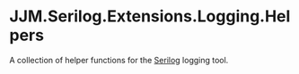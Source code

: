 # JJM.Serilog.Extensions.Logging.Helpers

A collection of helper functions for the [Serilog](https://serilog.net/) logging tool.
